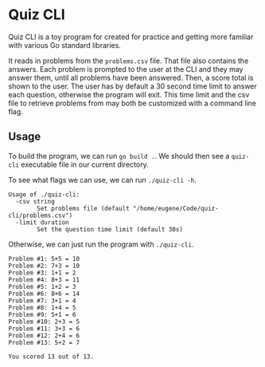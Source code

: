 # Quiz CLI

Quiz CLI is a toy program for created for practice and getting
more familiar with various Go standard libraries.

It reads in problems from the `problems.csv` file. That file also
contains the answers. Each problem is prompted to the user
at the CLI and they may answer them, until all problems have been
answered. Then, a score total is shown to the user. The user has by
default a 30 second time limit to answer each question, otherwise the
program will exit. This time limit and the csv file to retrieve problems
from may both be customized with a command line flag.

## Usage

To build the program, we can run `go build .`. We should then see a
`quiz-cli` executable file in our current directory.

To see what flags we can use, we can run `./quiz-cli -h`.
```
Usage of ./quiz-cli:
  -csv string
        Set problems file (default "/home/eugene/Code/quiz-cli/problems.csv")
  -limit duration
        Set the question time limit (default 30s)
```

Otherwise, we can just run the program with `./quiz-cli`.

```
Problem #1: 5+5 = 10
Problem #2: 7+3 = 10
Problem #3: 1+1 = 2
Problem #4: 8+3 = 11
Problem #5: 1+2 = 3
Problem #6: 8+6 = 14
Problem #7: 3+1 = 4
Problem #8: 1+4 = 5
Problem #9: 5+1 = 6
Problem #10: 2+3 = 5
Problem #11: 3+3 = 6
Problem #12: 2+4 = 6
Problem #13: 5+2 = 7

You scored 13 out of 13.
```
